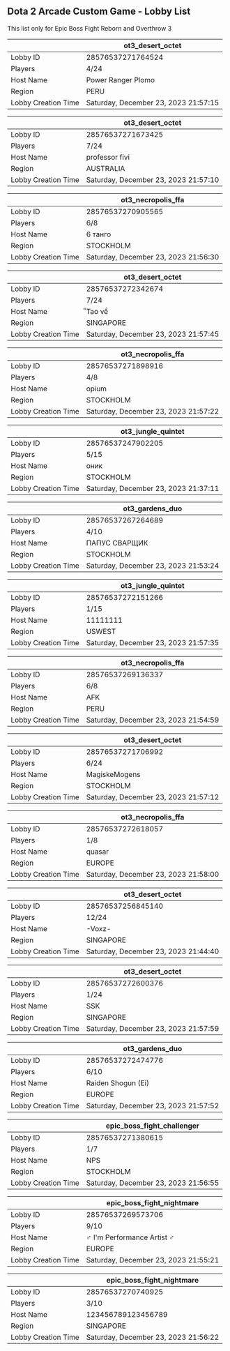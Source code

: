 ## Dota 2 Arcade Custom Game - Lobby List

This list only for Epic Boss Fight Reborn and Overthrow 3

|  | ot3_desert_octet |
| ------ | ------ |
| Lobby ID | 28576537271764524 |
| Players | 4/24 |
| Host Name | Power Ranger Plomo |
| Region | PERU |
| Lobby Creation Time | Saturday, December 23, 2023 21:57:15 |


|  | ot3_desert_octet |
| ------ | ------ |
| Lobby ID | 28576537271673425 |
| Players | 7/24 |
| Host Name | professor fivi |
| Region | AUSTRALIA |
| Lobby Creation Time | Saturday, December 23, 2023 21:57:10 |


|  | ot3_necropolis_ffa |
| ------ | ------ |
| Lobby ID | 28576537270905565 |
| Players | 6/8 |
| Host Name | 6 танго |
| Region | STOCKHOLM |
| Lobby Creation Time | Saturday, December 23, 2023 21:56:30 |


|  | ot3_desert_octet |
| ------ | ------ |
| Lobby ID | 28576537272342674 |
| Players | 7/24 |
| Host Name | ็Tao về |
| Region | SINGAPORE |
| Lobby Creation Time | Saturday, December 23, 2023 21:57:45 |


|  | ot3_necropolis_ffa |
| ------ | ------ |
| Lobby ID | 28576537271898916 |
| Players | 4/8 |
| Host Name | opium |
| Region | STOCKHOLM |
| Lobby Creation Time | Saturday, December 23, 2023 21:57:22 |


|  | ot3_jungle_quintet |
| ------ | ------ |
| Lobby ID | 28576537247902205 |
| Players | 5/15 |
| Host Name | оник |
| Region | STOCKHOLM |
| Lobby Creation Time | Saturday, December 23, 2023 21:37:11 |


|  | ot3_gardens_duo |
| ------ | ------ |
| Lobby ID | 28576537267264689 |
| Players | 4/10 |
| Host Name | ПАПУС СВАРЩИК |
| Region | STOCKHOLM |
| Lobby Creation Time | Saturday, December 23, 2023 21:53:24 |


|  | ot3_jungle_quintet |
| ------ | ------ |
| Lobby ID | 28576537272151266 |
| Players | 1/15 |
| Host Name | 11111111 |
| Region | USWEST |
| Lobby Creation Time | Saturday, December 23, 2023 21:57:35 |


|  | ot3_necropolis_ffa |
| ------ | ------ |
| Lobby ID | 28576537269136337 |
| Players | 6/8 |
| Host Name | AFK |
| Region | PERU |
| Lobby Creation Time | Saturday, December 23, 2023 21:54:59 |


|  | ot3_desert_octet |
| ------ | ------ |
| Lobby ID | 28576537271706992 |
| Players | 6/24 |
| Host Name | MagiskeMogens |
| Region | STOCKHOLM |
| Lobby Creation Time | Saturday, December 23, 2023 21:57:12 |


|  | ot3_necropolis_ffa |
| ------ | ------ |
| Lobby ID | 28576537272618057 |
| Players | 1/8 |
| Host Name | quasar |
| Region | EUROPE |
| Lobby Creation Time | Saturday, December 23, 2023 21:58:00 |


|  | ot3_desert_octet |
| ------ | ------ |
| Lobby ID | 28576537256845140 |
| Players | 12/24 |
| Host Name | -Voxz- |
| Region | SINGAPORE |
| Lobby Creation Time | Saturday, December 23, 2023 21:44:40 |


|  | ot3_desert_octet |
| ------ | ------ |
| Lobby ID | 28576537272600376 |
| Players | 1/24 |
| Host Name | SSK |
| Region | SINGAPORE |
| Lobby Creation Time | Saturday, December 23, 2023 21:57:59 |


|  | ot3_gardens_duo |
| ------ | ------ |
| Lobby ID | 28576537272474776 |
| Players | 6/10 |
| Host Name | Raiden Shogun (Ei) |
| Region | EUROPE |
| Lobby Creation Time | Saturday, December 23, 2023 21:57:52 |


|  | epic_boss_fight_challenger |
| ------ | ------ |
| Lobby ID | 28576537271380615 |
| Players | 1/7 |
| Host Name | NPS |
| Region | STOCKHOLM |
| Lobby Creation Time | Saturday, December 23, 2023 21:56:55 |


|  | epic_boss_fight_nightmare |
| ------ | ------ |
| Lobby ID | 28576537269573706 |
| Players | 9/10 |
| Host Name | ♂ I'm Performance Artist ♂ |
| Region | EUROPE |
| Lobby Creation Time | Saturday, December 23, 2023 21:55:21 |


|  | epic_boss_fight_nightmare |
| ------ | ------ |
| Lobby ID | 28576537270740925 |
| Players | 3/10 |
| Host Name | 123456789123456789 |
| Region | SINGAPORE |
| Lobby Creation Time | Saturday, December 23, 2023 21:56:22 |


